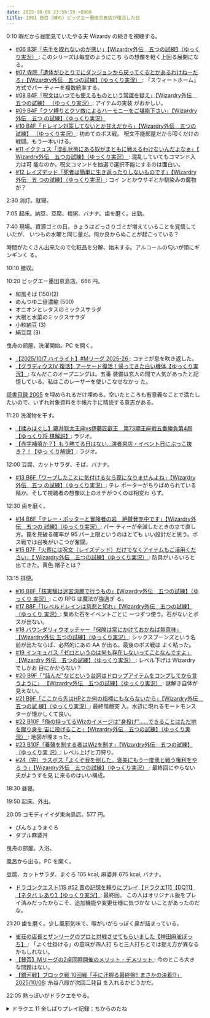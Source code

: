 ```yaml
---
date: 2025-10-08 23:59:59 +0900
title: 1991 日目（晴れ）ビッグエー墨田京島店が復活した日
---
```


0:10 暇だから昼間見ていたやる夫 Wizardy の続きを視聴する。

* [#06 B3F「先手を取れないのが悪い」【Wizardry外伝　五つの試練】（ゆっくり実況）
  ](https://www.youtube.com/watch?v=MAUUh-3wb2A): このシリーズは毎度のようにこち
  らの想像を軽く上回る展開になる。
* [#07 寺院「遺体がひとりでにダンジョンから戻ってくるとかあるわけねーだ
  ろ」【Wizardry外伝　五つの試練】（ゆっくり実況）
  ](https://www.youtube.com/watch?v=Qv5onSKPp6Q): 『スウィートホーム』方式でパー
  ティーを複数統率する。
* [#08 B4F「呪文はいつでも使えるものという常識を疑え」【Wizardry外伝　五つの試練】
  （ゆっくり実況）](https://www.youtube.com/watch?v=JhnLsO9Oo1Q): アイテムの実装
  がおかしい。
* [#09 B4F「クソ縛りとクソ敵によるハーモニーをご堪能下さい」【Wizardry外伝　五つ
  の試練】（ゆっくり実況）](https://www.youtube.com/watch?v=c7QH3j6GHPw)
* [#10 B4F「ドレイン対策してないとか甘えだから」【Wizardry外伝　五つの試練】
  （ゆっくり実況）](https://www.youtube.com/watch?v=oBOM5-Wzsz0): 初めてのボス戦。
  呪文不能部屋だから叩くだけの戦闘。もう一本いける。
* [#11 イクテュス「混乱状態にある奴がまともに戦えるわけないんだよなぁ」【
  Wizardry外伝　五つの試練】（ゆっくり実況）
  ](https://www.youtube.com/watch?v=kTf3CjPaHdE): 混乱していてもコマンド入力は可
  能なのか。呪文コマンドを抽選で選択不能にするのは面白い。
* [#12 レイズデッド「死者は簡単に生き返ったりしないものです」【Wizardry外伝　五
  つの試練】（ゆっくり実況）](https://www.youtube.com/watch?v=D9o0t45b93U): コイ
  ンとかウサギとか馴染みの魔物が？

2:30 消灯。就寝。

7:05 起床。納豆、豆腐、梅粥、バナナ。歯を磨く。出勤。

7:40 現場。資源ゴミの日。きょうはどっさりゴミが増えていることを覚悟していたが、
いつもの水曜と同じ量だ。何か良からぬことが起こっている？

時間がたくさん出来たので化粧品を分解、始末する。アルコールの匂いが頭にギンギンく
る。

10:10 撤収。

10:20 ビッグエー墨田京島店。686 円。

* 和風そば (150)(2)
* めんつゆ二倍濃縮 (500)
* オニオンとレタスのミックスサラダ
* 大根と水菜のミックスサラダ
* 小粒納豆 (3)
* 絹豆腐 (3)

曳舟の部屋。洗濯開始。PC を開く。

* [【2025/10/7 ハイライト】#Mリーグ 2025-26
  ](https://www.youtube.com/watch?v=YoDaSLBruGI): コナミが息を吹き返した。
* [【グラディウスIV 復活】アーケード復活！帰ってきた白い機体【ゆっくり実況】
  ](https://www.youtube.com/watch?v=hklUsbyOJRM): なんだこのオープニングは。五番
  装備は玄人の間で人気があったと記憶している。私はこのレーザーを使いこなせなかっ
  た。

[読書目録 2005][316] を埋められるだけ埋める。空いたところも有意義なことで満たし
たいので、いずれ対象資料を手帳片手に精読する意志がある。

11:20 洗濯物を干す。

* [【揉みほぐし】藤井聡太王座vs伊藤匠叡王　第73期王座戦五番勝負第4局【ゆっくり将
  棋解説】](https://www.youtube.com/watch?v=NPCsYio_lYs): ラジオ。
* [【赤字補填か？】もう勝てる日はない…演者来店・イベント日にぶっこ抜き？！【ゆっ
  くり解説】](https://www.youtube.com/watch?v=66Qy-ZWaCws): ラジオ。

12:00 豆腐、カットサラダ、そば、バナナ。

* [#13 B6F「ワープしたことに気付けるなら罠になりませんよね」【Wizardry外伝　五つ
  の試練】（ゆっくり実況）](https://www.youtube.com/watch?v=YrvOoLB7B0g): テレ
  ポーターがちりばめられている階か。そして視聴者の想像以上のオチがつくのは相変わ
  らず。

12:30 歯を磨く。

* [#14 B6F「テレー・ポッターと冒険者の岩　絶賛発売中です」【Wizardry外伝　五つの
  試練】（ゆっくり実況）](https://www.youtube.com/watch?v=SrfRi7lYGyE): パー
  ティーが全滅したときの立て直し方。罠を見破る確率が 95 パー上限というのはとても
  いい設計だと思う。ボス戦では召喚がいこつが奮闘。
* [#15 B7F「火葬には呪文（レイズデッド）だけでなくアイテムもご活用ください」【
  Wizardry外伝　五つの試練】（ゆっくり実況）
  ](https://www.youtube.com/watch?v=n6K59cbgCuA): 防具がいろいろと出てきた。黄色
  帽子とは？

13:15 排便。

* [#16 B8F「核実験は迷宮深層で行うもの」【Wizardry外伝　五つの試練】（ゆっくり
  実況）](https://www.youtube.com/watch?v=X2P2CS-lGA4): この RPG は魔法が強過ぎ
  る。
* [#17 B8F「1レベルドレインは慈悲と知れ」【Wizardry外伝　五つの試練】（ゆっくり
  実況）](https://www.youtube.com/watch?v=Ge8WMUs_Y1o): 集めた石をイベントごとに
  一つずつ使う。石がないとボスが出ない。
* [#18 バウンダリィウオッチャー「保険は常にかけておかねば無意味」【Wizardry外伝
  五つの試練】（ゆっくり実況）](https://www.youtube.com/watch?v=S8nWHv5mYUQ):
  シックスブーンズという名前が出たならば、必然的にあの AA が出る。最後のボス戦は
  よく粘った。
* [#19 インキュバス「ゼロというのは何も存在しないってことなんですよ」【Wizardry
  外伝　五つの試練】（ゆっくり実況）
  ](https://www.youtube.com/watch?v=wPm513awq_k): レベル下げは Wizardry でしかお
  目にかからない？
* [#20 B9F「"詰んだ"などという台詞はドロップアイテムをコンプしてから言うように」
  【Wizardry外伝　五つの試練】（ゆっくり実況）
  ](https://www.youtube.com/watch?v=-baDu9deL_U): 謎解き自体が見えない。
* [#21 B9F「ここから先はHPとか何の指標にもならないから」【Wizardry外伝　五つの試
  練】（ゆっくり実況）](https://www.youtube.com/watch?v=2YySxTckpxM): 最終階層突
  入。水辺に現れるモートモンスターが懐かしくて良い。
* [#22 B10F「俺の持ってるWizのイメージは"身投げ"……できることはただ地を蹴り身を
  宙に投げること」【Wizardry外伝　五つの試練】（ゆっくり実況）
  ](https://www.youtube.com/watch?v=rMnxCI9i8wA): 地図が埋まった。
* [#23 B10F「養殖を制する者はWizを制す」【Wizardry外伝　五つの試練】（ゆっくり実
  況）](https://www.youtube.com/watch?v=luzluWi1juc): レベル上げと刀狩り。
* [#24（完）ラスボス「よくぞ我を倒した。褒美にもう一度我と戦う権利をやろ
  う」【Wizardry外伝　五つの試練】（ゆっくり実況）
  ](https://www.youtube.com/watch?v=2OHCf0YSai4): 最終回にやらない夫がようすを見
  に来るのはいい構成。

18:30 昼寝。

19:50 起床。外出。

20:05 コモディイイダ東向島店。577 円。

* びんちょうまぐろ
* ダブル麻婆丼

曳舟の部屋。入浴。

風呂から出る。PC を開く。

豆腐、カットサラダ、まぐろ 105 kcal, 麻婆丼 675 kcal, バナナ。

* [ドラゴンクエスト11S #52 昔の記憶を頼りにプレイ【ドラクエ11】【DQ11】【ネタバ
  レあり】【ゆっくり実況】](https://www.youtube.com/watch?v=UABm52uP4R8): 最終回。
  この人はオリジナル版をプレイ済みだったからこそ、追加機能や変更仕様に気づかな
  いことがあったのだな。

21:20 歯を磨く。少し風邪気味で、喉がいがらっぽく鼻が詰まっている。

* [雀荘の店長とザンリーグのプロと対戦させてもらいました【神田麻雀ぽっち】
  ](https://www.youtube.com/watch?v=xSAiulxSE8A): 「よく仕掛ける」の意味が四人打
  ちと三人打ちとでは捉え方が異なるかもしれない。
* [【賛否】Mリーグの2卓同時開催のメリット・デメリット
  ](https://www.youtube.com/watch?v=RjtCdjKLD_s): 今のところ大きな問題はない。
* [【銀河戦】ブロック戦 10回戦「手に汗握る最終盤!! まさかの決着!?」
  2025/10/08](https://www.youtube.com/watch?v=RTCKxX3hNT0): 糸谷八段が次回二発目
  を入れるかどうかだ。

22:05 熱っぽいがドラクエをやる。

<details><summary>ドラクエ 11 全しばりプレイ記録：ちからのたね</summary>
<p>まもりのたね狩りの途中だが主人公の攻撃力が物足りないのが心配だ。ちからの値がまだ 501 しかない。
予定を変更して名もなき島へ移動。ブラウニー狩りを行う。</p>

<p>コマンドの選び方を森で改良したので狩りの効率が若干改善した。きょうの成果は主人公のちからの値が 709 に到達したことだ。
ブラウニーから三桁ダメージをもらうようでは、裏試練はまだ突破できまい。マルティナやカミュ程度までは抑えねば。</p>
</details>

[316]: <https://github.com/showa-yojyo/notebook/issues/316>
